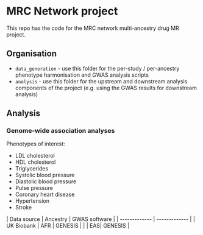 # MRC Network project

This repo has the code for the MRC network multi-ancestry drug MR project.

## Organisation

- `data_generation` - use this folder for the per-study / per-ancestry phenotype harmonisation and GWAS analysis scripts
- `analysis` - use this folder for the upstream and downstream analysis components of the project (e.g. using the GWAS results for downstream analysis)

## Analysis 
### Genome-wide association analyses 
Phenotypes of interest: 
- LDL cholesterol
- HDL cholesterol
- Triglycerides
- Systolic blood pressure
- Diastolic blood pressure
- Pulse pressure
- Coronary heart disease
- Hypertension
- Stroke

| Data source  | Ancestry | GWAS software |
| ------------- | ------------- |
| UK Biobank | AFR  | GENESIS |
| | EAS| GENESIS  |
